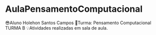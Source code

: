 # AulaPensamentoComputacional

😎Aluno Holehon Santos Campos
🏢Turma: Pensamento Computacional TURMA B
💡Atividades realizadas em sala de aula.
